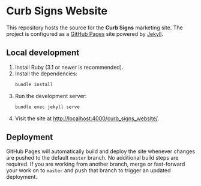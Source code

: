 # Curb Signs Website

This repository hosts the source for the **Curb Signs** marketing site. The project is configured as a [GitHub Pages](https://pages.github.com/) site powered by [Jekyll](https://jekyllrb.com/).

## Local development

1. Install Ruby (3.1 or newer is recommended).
2. Install the dependencies:
   ```bash
   bundle install
   ```
3. Run the development server:
   ```bash
   bundle exec jekyll serve
   ```
4. Visit the site at <http://localhost:4000/curb_signs_website/>.

## Deployment

GitHub Pages will automatically build and deploy the site whenever changes are
pushed to the default `master` branch. No additional build steps are required.
If you are working from another branch, merge or fast-forward your work on to
`master` and push that branch to trigger an updated deployment.
